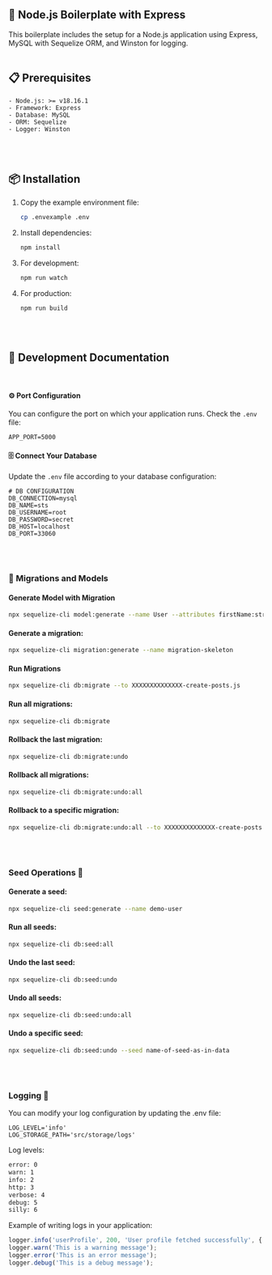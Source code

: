 ## 🚀 Node.js Boilerplate with Express

This boilerplate includes the setup for a Node.js application using Express, MySQL with Sequelize ORM, and Winston for logging.
</br></br>

## 📋 Prerequisites
	- Node.js: >= v18.16.1
	- Framework: Express
	- Database: MySQL
	- ORM: Sequelize
	- Logger: Winston


</br></br>

## 📦 Installation

1. Copy the example environment file:
    ```sh
    cp .envexample .env
    ```

2. Install dependencies:
    ```sh
    npm install
    ```

3. For development:
    ```sh
    npm run watch
    ```

4. For production:
    ```sh
    npm run build
    ```

</br></br>

## 📖 Development Documentation

</br>

#### ⚙️ Port Configuration

You can configure the port on which your application runs. Check the `.env` file:
```env
APP_PORT=5000
```


#### 🗄️ Connect Your Database
Update the `.env` file according to your database configuration:
```env
# DB CONFIGURATION
DB_CONNECTION=mysql
DB_NAME=sts
DB_USERNAME=root
DB_PASSWORD=secret
DB_HOST=localhost
DB_PORT=33060
```

</br></br>

### 🔄 Migrations and Models



#### Generate Model with Migration
```sh
npx sequelize-cli model:generate --name User --attributes firstName:string,lastName:string,email:string
```

#### Generate a migration:
```sh
npx sequelize-cli migration:generate --name migration-skeleton
```

#### Run Migrations
```sh
npx sequelize-cli db:migrate --to XXXXXXXXXXXXXX-create-posts.js
```
#### Run all migrations:
```sh
npx sequelize-cli db:migrate
```

#### Rollback the last migration:
```sh
npx sequelize-cli db:migrate:undo
```

#### Rollback all migrations:
```sh
npx sequelize-cli db:migrate:undo:all
```

#### Rollback to a specific migration:
```sh
npx sequelize-cli db:migrate:undo:all --to XXXXXXXXXXXXXX-create-posts.js
```



</br></br>

### Seed Operations 🌱

#### Generate a seed:
```sh
npx sequelize-cli seed:generate --name demo-user
```

#### Run all seeds:
```sh
npx sequelize-cli db:seed:all
```

#### Undo the last seed:
```sh
npx sequelize-cli db:seed:undo
```

#### Undo all seeds:
```sh
npx sequelize-cli db:seed:undo:all
```

#### Undo a specific seed:
```sh
npx sequelize-cli db:seed:undo --seed name-of-seed-as-in-data
```


</br></br>

### Logging 📜
You can modify your log configuration by updating the .env file:
```env
LOG_LEVEL='info'
LOG_STORAGE_PATH='src/storage/logs'
```

Log levels:
```sh
error: 0
warn: 1
info: 2
http: 3
verbose: 4
debug: 5
silly: 6
```

Example of writing logs in your application:
```js
logger.info('userProfile', 200, 'User profile fetched successfully', { user: req.user });
logger.warn('This is a warning message');
logger.error('This is an error message');
logger.debug('This is a debug message');
```

